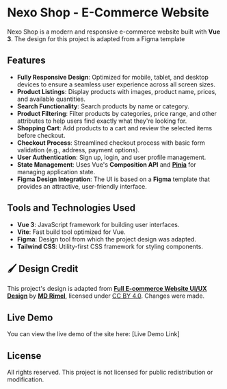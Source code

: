 # Nexo Shop - E-Commerce Website

Nexo Shop is a modern and responsive e-commerce website built with **Vue 3**. The design for this project is adapted from a Figma template

## Features

- **Fully Responsive Design**: Optimized for mobile, tablet, and desktop devices to ensure a seamless user experience across all screen sizes.
- **Product Listings**: Display products with images, product name, prices, and available quantities.
- **Search Functionality**: Search products by name or category.
- **Product Filtering**: Filter products by categories, price range, and other attributes to help users find exactly what they're looking for.
- **Shopping Cart**: Add products to a cart and review the selected items before checkout.
- **Checkout Process**: Streamlined checkout process with basic form validation (e.g., address, payment options).
- **User Authentication**: Sign up, login, and user profile management.
- **State Management**: Uses Vue's **Composition API** and **[Pinia](https://pinia.vuejs.org/)** for managing application state.
- **Figma Design Integration**: The UI is based on a **Figma** template that provides an attractive, user-friendly interface.

## Tools and Technologies Used

- **Vue 3**: JavaScript framework for building user interfaces.
- **Vite**: Fast build tool optimized for Vue.
- **Figma**: Design tool from which the project design was adapted.
- **Tailwind CSS**: Utility-first CSS framework for styling components.

## 🖌️ Design Credit

This project's design is adapted from [**Full E-commerce Website UI/UX Design**](https://www.figma.com/community/file/1219312065205187851/full-e-commerce-website-ui-ux-design) by [**MD Rimel**](https://www.figma.com/@mdrimel15), licensed under [CC BY 4.0](https://creativecommons.org/licenses/by/4.0/). Changes were made.

## Live Demo

You can view the live demo of the site here: [Live Demo Link]

## License

All rights reserved. This project is not licensed for public redistribution or modification.
